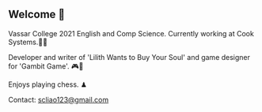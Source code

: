 ## Welcome 👋

Vassar College 2021 English and Comp Science.
Currently working at Cook Systems.👨‍🍳

Developer and writer of 'Lilith Wants to Buy Your Soul' and 
game designer for 'Gambit Game'. 🎮🎲

Enjoys playing chess. ♟

Contact: scliao123@gmail.com

<!--
**SamE123/SamE123** is a ✨ _special_ ✨ repository because its `README.md` (this file) appears on your GitHub profile.

Here are some ideas to get you started:

- 🔭 I’m currently working on ...
- 🌱 I’m currently learning ...
- 👯 I’m looking to collaborate on ...
- 🤔 I’m looking for help with ...
- 💬 Ask me about ...
- 📫 How to reach me: ...
- 😄 Pronouns: ...
- ⚡ Fun fact: ...
-->

